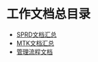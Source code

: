 # 工作文档总目录

- [SPRD文档汇总](sprd_work/index.md)
- [MTK文档汇总](mtk_work/index.md)
- [管理流程文档](./管理流程文档/index.md)
